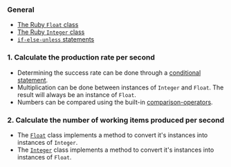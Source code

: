### General

- [The Ruby `Float` class][float-ruby]
- [The Ruby `Integer` class][integer-ruby]
- [`if-else-unless` statements][if-else-unless]

### 1. Calculate the production rate per second

- Determining the success rate can be done through a [conditional statement][if-else-unless].
- Multiplication can be done between instances of `Integer` and `Float`. The result will always be an instance of `Float`.
- Numbers can be compared using the built-in [comparison-operators][comparison-operators].

### 2. Calculate the number of working items produced per second

- The [`Float`][float-ruby] class implements a method to convert it's instances into instances of `Integer`.
- The [`Integer`][integer-ruby] class implements a method to convert it's instances into instances of `Float`.

[comparison-operators]: https://www.w3resource.com/ruby/ruby-comparison-operators.php
[if-else-unless]: https://www.w3resource.com/ruby/ruby-if-else-unless.php
[integer-ruby]: https://ruby-doc.org/core-2.7.1/Integer.html
[float-ruby]: https://ruby-doc.org/core-2.7.1/Float.html
